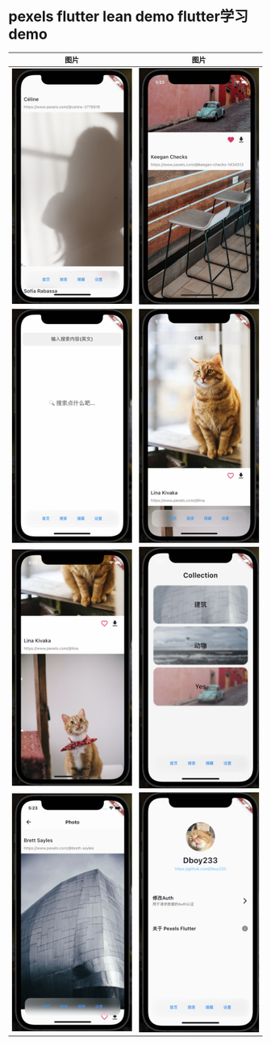 # pexels flutter lean demo flutter学习demo

| 图片 | 图片 |
| ---- | ---- |
| ![img](/readme_img/main_page.png)     |   ![](/readme_img/main_page_full.png)   |
| ![](/readme_img/search_page_null.png)   |   ![](/readme_img/search_page_cat.png)   |
| ![](/readme_img/search_page_cat_full.png)    |  ![](/readme_img/collection_page.png)    |
| ![](/readme_img/collection_photo.png)   |   ![](/readme_img/setting_page.png)   |



